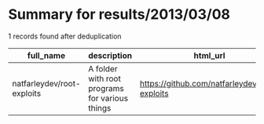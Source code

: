 
# Summary for results/2013/03/08
    
1 records found after deduplication

| full_name | description | html_url | matched_list | matched_count | pushed_at | size | stargazers_count | language | forks_count |
|----------------------------|------------------------------------------------|-----------------------------------------------|----------------|-----------------|---------------------------|--------|--------------------|------------|---------------|
| natfarleydev/root-exploits | A folder with root programs for various things | https://github.com/natfarleydev/root-exploits | ['exploit'] | 1 | 2013-03-08 22:04:37+00:00 | 1587 | 0 | C++ | 2 |
